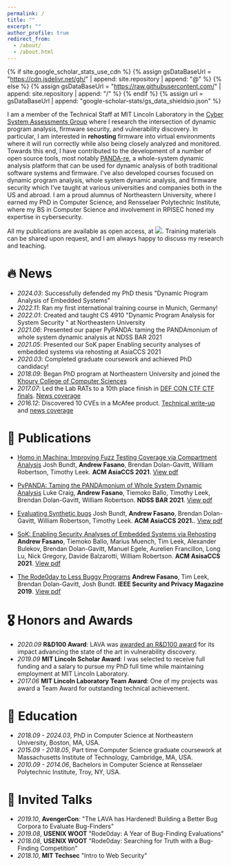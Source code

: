 ```yaml
---
permalink: /
title: ""
excerpt: ""
author_profile: true
redirect_from: 
  - /about/
  - /about.html
---
```


{% if site.google_scholar_stats_use_cdn %}
{% assign gsDataBaseUrl = "https://cdn.jsdelivr.net/gh/" | append: site.repository | append: "@" %}
{% else %}
{% assign gsDataBaseUrl = "https://raw.githubusercontent.com/" | append: site.repository | append: "/" %}
{% endif %}
{% assign url = gsDataBaseUrl | append: "google-scholar-stats/gs_data_shieldsio.json" %}

<span class='anchor' id='about-me'></span>
I am a member of the Technical Staff at MIT Lincoln Laboratory in the [Cyber System Assessments Group](https://www.ll.mit.edu/r-d/cyber-security-and-information-sciences/cyber-system-assessments) where I research the intersection of dynamic program analysis, firmware security, and vulnerability discovery. In particular, I am interested in **rehosting** firmware into virtual environments where it will run correctly while also being closely analyzed and monitored. Towards this end, I have contributed to the development of a number of open source tools, most notably <a href="https://panda.re" target="_blank">PANDA-re</a>, a whole-system dynamic analysis platform that can be used for dynamic analysis of both traditional software systems and firmware. I've also developed courses focused on dynamic program analysis, whole system dynamic analysis, and firmware security which I've taught at various universities and companies both in the US and abroad. I am a proud alumnus of Northeastern University, where I earned my PhD in Computer Science, and Rensselaer Polytechnic Institute, where my BS in Computer Science and involvement in RPISEC honed my expertise in cybersecurity.

All my publications are available as open access, at <a href='https://scholar.google.com/citations?user=Y9XVfSIAAAAJ'><img src="https://img.shields.io/endpoint?url={{ url | url_encode }}&logo=Google%20Scholar&labelColor=f6f6f6&color=9cf&style=flat&label=citations"></a>. Training materials can be shared upon request, and I am always happy to discuss my research and teaching.

# 🔥 News
- *2024.03*: Successfully defended my PhD thesis &quot;Dynamic Program Analysis of Embedded Systems&quot;
- *2022.11*: Ran my first international training course in Munich, Germany!
- *2022.01*: Created and taught <emph>CS 4910</emph> &quot;Dynamic Program Analysis for System Security &quot; at Northeastern University
- *2021.06*: Presented our paper <emph>PyPANDA: taming the PANDAmonium of whole system dynamic analysis</emph> at NDSS BAR 2021
- *2021.05*: Presented our SoK paper <emph>Enabling security analyses of embedded systems via rehosting</emph> at AsiaCCS 2021
- *2020.03*: Completed graduate coursework and achieved PhD candidacy!
- *2018.09*: Began PhD program at Northeastern University and joined the <a href="https://www.khoury.northeastern.edu/" target="_blank">Khoury College of Computer Sciences</a>
- *2017.07*: Led the Lab RATs to a 10th place finish in <a href="https://www.defcon.org/html/links/dc-ctf.html" target="_blank">DEF CON CTF CTF finals</a>. <a href="https://news.mit.edu/2017/mit-team-lincoln-laboratory-scores-big-at-def-con-hacking-competition-0918" target="_blank">News coverage</a>
- *2016.12*: Discovered 10 CVEs in a McAfee product. <a href="https://nation.state.actor">Technical write-up</a> and <a href="https://www.theregister.com/2016/12/13/boffin_dishes_10_mcafee_enterprise_bugs_for_chained_rce_root_death/" target="_blank">news coverage</a>

# 📝 Publications 

- [Homo in Machina: Improving Fuzz Testing Coverage via Compartment Analysis](https://scholar.google.com/citations?view_op=view_citation&hl=en&user=Y9XVfSIAAAAJ&citation_for_view=Y9XVfSIAAAAJ:YsMSGLbcyi4C) Josh Bundt, **Andrew Fasano**, Brendan Dolan-Gavitt, William Robertson, Timothy Leek. **ACM AsiaCCS 2021**. [View pdf](https://arxiv.org/pdf/2212.11162.pdf)

- [PyPANDA: Taming the PANDAmonium of Whole System Dynamic Analysis](https://scholar.google.com/citations?view_op=view_citation&hl=en&user=Y9XVfSIAAAAJ&citation_for_view=Y9XVfSIAAAAJ:zYLM7Y9cAGgC) Luke Craig, **Andrew Fasano**,  Tiemoko Ballo, Timothy Leek, Brendan Dolan-Gavitt, William Robertson. **NDSS BAR 2021**. [View pdf](https://www.ndss-symposium.org/wp-content/uploads/bar2021_23001_paper.pdf) 

- [Evaluating Synthetic bugs](https://scholar.google.com/citations?view_op=view_citation&hl=en&user=Y9XVfSIAAAAJ&citation_for_view=Y9XVfSIAAAAJ:Tyk-4Ss8FVUC) Josh Bundt, **Andrew Fasano**, Brendan Dolan-Gavitt, William Robertson, Timothy Leek. **ACM AsiaCCS 2021.**. [View pdf](https://dl.acm.org/doi/pdf/10.1145/3433210.3453096)

- [SoK: Enabling Security Analyses of Embedded Systems via Rehosting](https://scholar.google.com/citations?view_op=view_citation&hl=en&user=Y9XVfSIAAAAJ&citation_for_view=Y9XVfSIAAAAJ:IjCSPb-OGe4C)
**Andrew Fasano**, Tiemoko Ballo, Marius Muench, Tim Leek, Alexander Bulekov, Brendan Dolan-Gavitt, Manuel Egele, Aurelien Francillon, Long Lu, Nick Gregory, Davide Balzarotti, William Robertson. **ACM AsisaCCS 2021**. [View pdf](https://dspace.mit.edu/handle/1721.1/130505)

- [The Rode0day to Less Buggy Programs](https://scholar.google.com/citations?view_op=view_citation&hl=en&user=Y9XVfSIAAAAJ&citation_for_view=Y9XVfSIAAAAJ:2osOgNQ5qMEC) **Andrew Fasano**, Tim Leek, Brendan Dolan-Gavitt, Josh Bundt. **IEEE Security and Privacy Magazine 2019**. [View pdf](https://messlab.moyix.net/papers/rode0day_spmag19.pdf)


# 🎖 Honors and Awards
- *2020.09* **R&D100 Award**: LAVA was [awarded an R&D100 award](https://www.rdworldonline.com/rd-100-2020-winner/lava-large-scale-vulnerability-addition/) for its impact advancing the state of the art in vulnerability discovery.
- *2019.09* **MIT Lincoln Scholar Award**: I was selected to receive full funding and a salary to pursue my PhD full time while maintaining employment at MIT Lincoln Laboratory.
- *2017.06* **MIT Lincoln Laboratory Team Award**: One of my projects was award a Team Award for outstanding technical achievement.

# 📖 Education
- *2018.09 - 2024.03*, PhD in Computer Science at Northeastern University, Boston, MA, USA.
- *2015.09 - 2018.05*, Part time Computer Science graduate coursework at Massachusetts Institute of Technology, Cambridge, MA, USA.
- *2010.09 - 2014.06*, Bachelors in Computer Science at Rensselaer Polytechnic Institute, Troy, NY, USA.

# 💬 Invited Talks
- *2019.10*, **AvengerCon**: "The LAVA has Hardened! Building a Better Bug Corpora to Evaluate Bug-Finders"
- *2019.08*, **USENIX WOOT** "Rode0day: A Year of Bug-Finding Evaluations"
- *2018.08*, **USENIX WOOT** "Rode0day: Searching for Truth with a Bug-Finding Competition"
- *2018.10*, **MIT Techsec** "Intro to Web Security"
